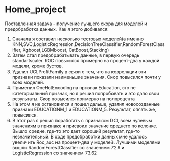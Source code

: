 # Home_project
Поставленная задача - получение лучшего скора для моделей и предобработка данных.
Как я этого добивался:
1) Сначала я составил несколько тестовых моделей(а именно KNN,SVC,LogisticRegression,DecisionTreeClassifier,RandomForestClassifier, Xgboost,LGBMboost, CatBoost,Stacking)
2) Затем стал предобрабатывать данные, в первую очередь standartscaler. ROC повысился примерно на процент-два у каждой модели, кроме бустов. 
3) Удалил UCI,ProfitFamily в связи с тем, что на корреляции эти признаки показали наименьшие значения. Скор повысился почти у всех моделей. 
4) Применил OneHotEncoding на признак Education, это не категориальный признак, но я решил попробовать и это дало свои результаты. Скор повысился примерно на полпроцента
5) На этом я не остановился и пошел дальше, удалил новосозданные признаки EDUCATIONM_1 и EDUCATIONM_5. Результат, опязть же, повысился. 
6) В этот раз я решил поработать с признаком DCI, всем нулевым значениям в признаке я присвоил значение среднего по колонке. Вышло средне, где-то это дает хороший результат, где-то незначительный. 
В ходе предобработки данных мне удалось увеличить Roc_auc на процент-два у моделей. Лучшими моделями вышли RandomForestClassifier со значением 72.9 и LogisticRegression со значением 73.62
